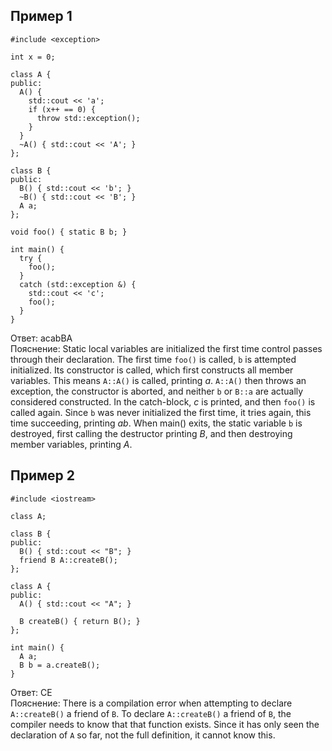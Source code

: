## Пример 1
```#include <iostream>
#include <exception>

int x = 0;

class A {
public:
  A() {
    std::cout << 'a';
    if (x++ == 0) {
      throw std::exception();
    }
  }
  ~A() { std::cout << 'A'; }
};

class B {
public:
  B() { std::cout << 'b'; }
  ~B() { std::cout << 'B'; }
  A a;
};

void foo() { static B b; }

int main() {
  try {
    foo();
  }
  catch (std::exception &) {
    std::cout << 'c';
    foo();
  }
}
```
Ответ: acabBA  
Пояснение: Static local variables are initialized the first time control passes through their declaration. The first time `foo()` is called, `b` is attempted initialized. Its constructor is called, which first constructs all member variables. This means `A::A()` is called, printing _a_. `A::A()` then throws an exception, the constructor is aborted, and neither `b` or `B::a` are actually considered constructed. In the catch-block, _c_ is printed, and then `foo()` is called again. Since `b` was never initialized the first time, it tries again, this time succeeding, printing _ab_. When main() exits, the static variable `b` is destroyed, first calling the destructor printing _B_, and then destroying member variables, printing _A_.

## Пример 2
```
#include <iostream>

class A;

class B {
public:
  B() { std::cout << "B"; }
  friend B A::createB();
};

class A {
public:
  A() { std::cout << "A"; }

  B createB() { return B(); }
};

int main() {
  A a;
  B b = a.createB();
}
```
Ответ: CE  
Пояснение: There is a compilation error when attempting to declare `A::createB()` a friend of `B`. To declare `A::createB()` a friend of `B`, the compiler needs to know that that function exists. Since it has only seen the declaration of `A` so far, not the full definition, it cannot know this.
